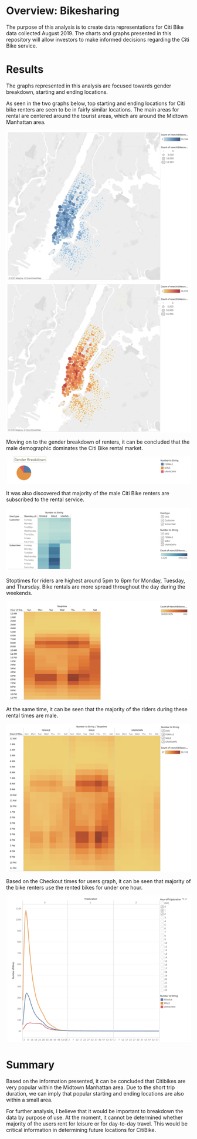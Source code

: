 # Overview: Bikesharing
The purpose of this analysis is to create data representations for Citi Bike data collected August 2019. The charts and graphs presented in this repository will allow investors to make informed decisions regarding the Citi Bike service. 

# Results

The graphs represented in this analysis are focused towards gender breakdown, starting and ending locations. 

As seen in the two graphs below, top starting and ending locations for Citi bike renters are seen to be in fairly similar locations. The main areas for rental are centered around the tourist areas, which are around the Midtown Manhattan area. 

![Top Starting Locations](https://github.com/patrickryanpo/bikesharing/blob/main/Resources/Top%20Starting%20Locations.png)
![Top Ending Locations](https://github.com/patrickryanpo/bikesharing/blob/main/Resources/Top%20Ending%20Locations.png)

Moving on to the gender breakdown of renters, it can be concluded that the male demographic dominates the Citi Bike rental market. 

![Gender Breakdown](https://github.com/patrickryanpo/bikesharing/blob/main/Resources/Gender%20Breakdown.png)

It was also discovered that majority of the male Citi Bike renters are subscribed to the rental service. 

![Trips by Gender](https://github.com/patrickryanpo/bikesharing/blob/main/Resources/User%20Trips%20by%20Gender.png)

Stoptimes for riders are highest around 5pm to 6pm for Monday, Tuesday, and Thursday. Bike rentals are more spread throughout the day during the weekends. 

![Time](https://github.com/patrickryanpo/bikesharing/blob/main/Resources/Trips%20per%20weekday%20per%20hour.png)

At the same time, it can be seen that the majority of the riders during these rental times are male. 

![Trips by Gender](https://github.com/patrickryanpo/bikesharing/blob/main/Resources/Trips%20by%20Gender.png)

Based on the Checkout times for users graph, it can be seen that majority of the bike renters use the rented bikes for under one hour. 

![Duration Rentals](https://github.com/patrickryanpo/bikesharing/blob/main/Resources/Checkout%20Times%20for%20Users.png)

# Summary

Based on the information presented, it can be concluded that Citibikes are very popular within the Midtown Manhattan area. Due to the short trip duration, we can imply that popular starting and ending locations are also within a small area. 

For further analysis, I believe that it would be important to breakdown the data by purpose of use. At the moment, it cannot be determined whether majority of the users rent for leisure or for day-to-day travel. This would be critical information in determining future locations for CitiBike. 